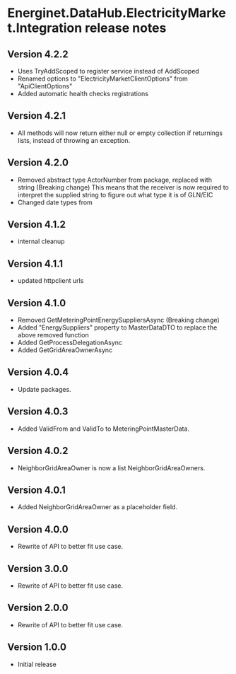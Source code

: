 # Energinet.DataHub.ElectricityMarket.Integration release notes

## Version 4.2.2

- Uses TryAddScoped to register service instead of AddScoped
- Renamed options to "ElectricityMarketClientOptions" from "ApiClientOptions"
- Added automatic health checks registrations

## Version 4.2.1

- All methods will now return either null or empty collection if returnings lists, instead of throwing an exception.

## Version 4.2.0

- Removed abstract type ActorNumber from package, replaced with string (Breaking change)
  This means that the receiver is now required to interpret the supplied string to figure out what type it is of GLN/EIC
- Changed date types from

## Version 4.1.2

- internal cleanup

## Version 4.1.1

- updated httpclient urls

## Version 4.1.0

- Removed GetMeteringPointEnergySuppliersAsync (Breaking change)
- Added "EnergySuppliers" property to MasterDataDTO to replace the above removed function
- Added GetProcessDelegationAsync
- Added GetGridAreaOwnerAsync

## Version 4.0.4

- Update packages.

## Version 4.0.3

- Added ValidFrom and ValidTo to MeteringPointMasterData.

## Version 4.0.2

- NeighborGridAreaOwner is now a list NeighborGridAreaOwners.

## Version 4.0.1

- Added NeighborGridAreaOwner as a placeholder field.

## Version 4.0.0

- Rewrite of API to better fit use case.

## Version 3.0.0

- Rewrite of API to better fit use case.

## Version 2.0.0

- Rewrite of API to better fit use case.

## Version 1.0.0

- Initial release
